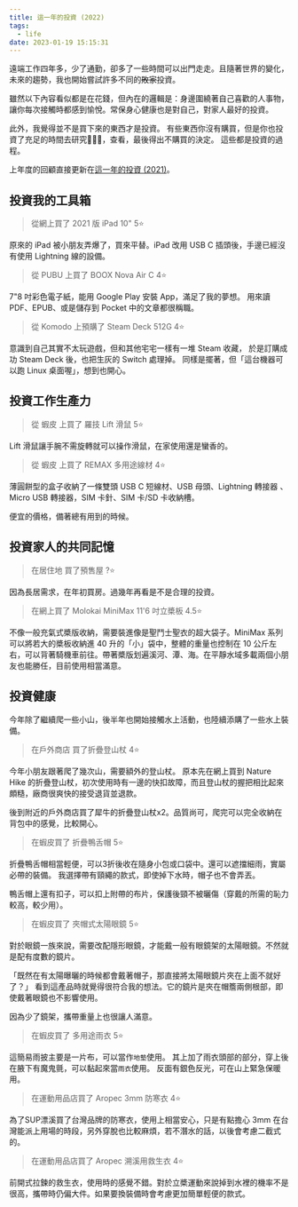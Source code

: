 ```yaml
---
title: 這一年的投資 (2022)
tags:
  - life
date: 2023-01-19 15:15:31
---
```


遠端工作四年多，少了通勤，卻多了一些時間可以出門走走。且隨著世界的變化，未來的趨勢，我也開始嘗試許多不同的~~敗家~~投資。

雖然以下內容看似都是在花錢，但內在的邏輯是：身邊圍繞著自己喜歡的人事物，讓你每次接觸時都感到愉悅。常保身心健康也是對自己，對家人最好的投資。

此外，我覺得並不是買下來的東西才是投資。
有些東西你沒有購買，但是你也投資了充足的時間去研究，查看，最後得出不購買的決定。
這些都是投資的過程。

上年度的回顧直接更新在[這一年的投資 (2021)](life/my-investment-2021.md)。

<!-- truncate -->

## 投資我的工具箱

> 從網上買了 2021 版 iPad 10" 5⭐️

原來的 iPad 被小朋友弄爆了，買來平替。iPad 改用 USB C 插頭後，手邊已經沒有使用 Lightning 線的設備。

> 從 PUBU 上買了 BOOX Nova Air C 4⭐️

7"8 吋彩色電子紙，能用 Google Play 安裝 App，滿足了我的夢想。
用來讀 PDF、EPUB、或是儲存到 Pocket 中的文章都很稱職。

> 從 Komodo 上預購了 Steam Deck 512G 4⭐️

意識到自己其實不太玩遊戲，但和其他宅宅一樣有一堆 Steam 收藏，
於是訂購成功 Steam Deck 後，也把生灰的 Switch 處理掉。
同樣是擺著，但「這台機器可以跑 Linux 桌面喔」，想到也開心。

## 投資工作生產力

> 從 蝦皮 上買了 羅技 Lift 滑鼠 5⭐️

Lift 滑鼠讓手腕不需旋轉就可以操作滑鼠，在家使用還是蠻香的。

> 從 蝦皮 上買了 REMAX 多用途線材 4⭐️

薄圓餅型的盒子收納了一條雙頭 USB C 短線材、USB 母頭、Lightning 轉接器
、Micro USB 轉接器，SIM 卡針、SIM 卡/SD 卡收納槽。

便宜的價格，備著總有用到的時候。

## 投資家人的共同記憶

> 在居住地 買了預售屋 ?⭐️

因為長居需求，在年初買房。過幾年再看是不是合理的投資。

> 在網上買了 Molokai MiniMax 11'6 吋立槳板 4.5⭐️

不像一般充氣式槳版收納，需要裝進像是聖鬥士聖衣的超大袋子。MiniMax 系列可以將若大的槳板收納進 40 升的「小」袋中，整體的重量也控制在 10 公斤左右，可以背著騎機車前往。帶著槳版划遍溪河、潭、海。在平靜水域多載兩個小朋友也能勝任，目前使用相當滿意。

## 投資健康

今年除了繼續爬一些小山，後半年也開始接觸水上活動，也陸續添購了一些水上裝備。

> 在戶外商店 買了折疊登山杖 4⭐️

今年小朋友跟著爬了幾次山，需要額外的登山杖。
原本先在網上買到 Nature Hike 的折疊登山杖，初次使用時有一邊的快扣故障，而且登山杖的握把相比起來頗糙，廠商很爽快的接受退貨並退款。

後到附近的戶外商店買了犀牛的折疊登山杖x2。品質尚可，爬完可以完全收納在背包中的感覺，比較開心。

> 在蝦皮買了 折疊鴨舌帽 5⭐️

折疊鴨舌帽相當輕便，可以3折後收在隨身小包或口袋中。還可以遮擋細雨，實屬必帶的裝備。
我選擇帶有頸繩的款式，即使掉下水時，帽子也不會弄丟。

鴨舌帽上還有扣子，可以扣上附帶的布片，保護後頸不被曬傷（穿戴的所需的恥力較高，較少用）。

> 在蝦皮買了 夾帽式太陽眼鏡 5⭐️

對於眼鏡一族來說，需要改配隱形眼鏡，才能戴一般有眼鏡架的太陽眼鏡。不然就是配有度數的鏡片。

「既然在有太陽曝曬的時候都會戴著帽子，那直接將太陽眼鏡片夾在上面不就好了？」
看到這產品時就覺得很符合我的想法。它的鏡片是夾在帽簷兩側根部，即使戴著眼鏡也不影響使用。

因為少了鏡架，攜帶重量上也很讓人滿意。

> 在蝦皮買了 多用途雨衣 5⭐️

這簡易雨披主要是一片布，可以當作`地墊`使用。
其上加了雨衣頭部的部分，穿上後在腋下有魔鬼氈，可以黏起來當`雨衣`使用。
反面有銀色反光，可在山上緊急保暖用。

> 在運動用品店買了 Aropec 3mm 防寒衣 4⭐️

為了SUP漂溪買了台灣品牌的防寒衣，使用上相當安心，只是有點擔心 3mm 在台灣能派上用場的時段，另外穿脫也比較麻煩，若不潛水的話，以後會考慮二截式的。

> 在運動用品店買了 Aropec 溯溪用救生衣 4⭐️

前開式拉鍊的救生衣，使用時的感覺不錯。對於立槳運動來說掉到水裡的機率不是很高，攜帶時仍偏大件。如果要換裝備時會考慮更加簡單輕便的款式。
